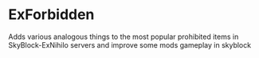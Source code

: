 # ExForbidden
Adds various analogous things to the most popular prohibited items in SkyBlock-ExNihilo servers and improve some mods gameplay in skyblock
